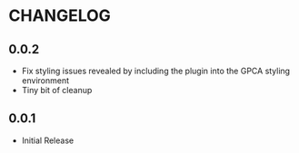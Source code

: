 # CHANGELOG

## 0.0.2
* Fix styling issues revealed by including the plugin into the GPCA styling environment
* Tiny bit of cleanup

## 0.0.1
* Initial Release
